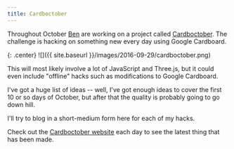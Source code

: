 ```yaml
---
title: Cardboctober
---
```


Throughout October [Ben](https://twitter.com/benjaminbenben) are working on a project called [Cardboctober](https://cardboctober.xyz). The challenge is hacking on something new every day using Google Cardboard.

<!-- more -->

{: .center}
![]({{ site.baseurl }}/images/2016-09-29/cardboctober.png)

This will most likely involve a lot of JavaScript and Three.js, but it could even include "offline" hacks such as modifications to Google Cardboard.

I've got a huge list of ideas -- well, I've got enough ideas to cover the first 10 or so days of October, but after that the quality is probably going to go down hill.

I'll try to blog in a short-medium form here for each of my hacks.

Check out the [Cardboctober website](https://cardboctober.xyz) each day to see the latest thing that has been made.
